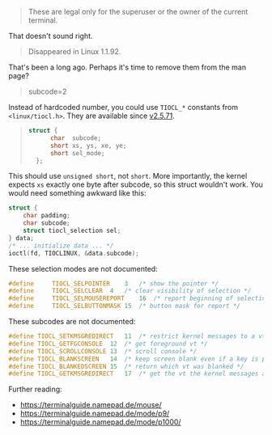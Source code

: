 > These are legal only for the superuser or the owner of the current terminal.

That doesn't sound right.

> Disappeared in Linux 1.1.92.

That's been a long ago.
Perhaps it's time to remove them from the man page?

> subcode=2

Instead of hardcoded number, you could use `TIOCL_*` constants from `<linux/tiocl.h>`.
They are available since [v2.5.71](https://git.kernel.org/pub/scm/linux/kernel/git/history/history.git/commit/?id=6cd8b04781e03b2669c764331181a2d3a8511fe5).

> ```c
> struct {
>       char  subcode;
>       short xs, ys, xe, ye;
>       short sel_mode;
>   };
> ```

This should use `unsigned short`, not `short`.
More importantly, the kernel expects `xs` exactly one byte after subcode, so this struct wouldn't work.
You would need something awkward like this:

```c
struct {
    char padding;
    char subcode;
    struct tiocl_selection sel;
} data;
/* ... initialize data ... */
ioctl(fd, TIOCLINUX, &data.subcode);
```

These selection modes are not documented:

```c
#define 	TIOCL_SELPOINTER	3	/* show the pointer */
#define 	TIOCL_SELCLEAR	4	/* clear visibility of selection */
#define 	TIOCL_SELMOUSEREPORT	16	/* report beginning of selection */
#define 	TIOCL_SELBUTTONMASK	15	/* button mask for report */
```

These subcodes are not documented:

```c
#define TIOCL_SETKMSGREDIRECT	11	/* restrict kernel messages to a vt */
#define TIOCL_GETFGCONSOLE	12	/* get foreground vt */
#define TIOCL_SCROLLCONSOLE	13	/* scroll console */
#define TIOCL_BLANKSCREEN	14	/* keep screen blank even if a key is pressed */
#define TIOCL_BLANKEDSCREEN	15	/* return which vt was blanked */
#define TIOCL_GETKMSGREDIRECT	17	/* get the vt the kernel messages are restricted to */
```

Further reading:

* https://terminalguide.namepad.de/mouse/
* https://terminalguide.namepad.de/mode/p9/
* https://terminalguide.namepad.de/mode/p1000/

